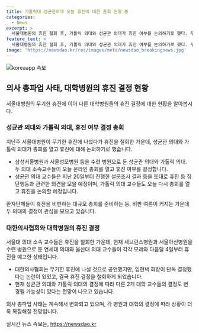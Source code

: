 ```yaml
---
title: 가톨릭대 성균관의대 오늘 휴진에 대한 총회 진행 중
categories:
  - News
excerpt: >
  서울대병원의 휴진 철회 후, 가톨릭 의대와 성균관 의대가 휴진 여부를 논의하기로 했다. 두 의대의 교수들은 온라인 총회에서 휴진 여부를 결정할 예정이며, 서울대 의대 소속 교수들의 휴진 철회와 환자단체들의 비판 여론이 영향을 미치고 있다. 대한의사협회 또한 휴진 결정을 철회하면서 논란을 빚고 있다. 또한, 연세대 의대와 울산대 의대 교수들의 휴진 예고 상태가 있는 가운데, 성균관 의대와 가톨릭 의대의 결정이 다른 교수들의 휴진 결정에도 영향을 미칠 것으로 전망된다.
feature_text: >
  서울대병원의 휴진 철회 후, 가톨릭 의대와 성균관 의대가 휴진 여부를 논의하기로 했다. 두 의대의 교수들은 온라인 총회에서 휴진 여부를 결정할 예정이며, 서울대 의대 소속 교수들의 휴진 철회와 환자단체들의 비판 여론이 영향을 미치고 있다. 대한의사협회 또한 휴진 결정을 철회하면서 논란을 빚고 있다. 또한, 연세대 의대와 울산대 의대 교수들의 휴진 예고 상태가 있는 가운데, 성균관 의대와 가톨릭 의대의 결정이 다른 교수들의 휴진 결정에도 영향을 미칠 것으로 전망된다.
image: 'https://newsdao.kr/res/images/meta/newsdao_breakingnews.jpg'
---
```


<p><img src="https://newsdao.kr/res/images/meta/newsdao_breakingnews.jpg" alt="koreaapp 속보" /></p>

<h2 data-ke-size="size26">의사 총파업 사태, 대학병원의 휴진 결정 현황</h2>

<p data-ke-size="size16">서울대병원의 무기한 휴진에 이어 다른 대학병원들의 휴진 결정에 대한 현황을 알아봅시다.</p>

<h3>성균관 의대와 가톨릭 의대, 휴진 여부 결정 총회</h3>

<p data-ke-size="size16">지난주 서울대병원이 무기한 휴진에 나섰다가 휴진을 철회한 가운데, 성균관 의대와 가톨릭 의대가 총회를 열고 휴진에 대해 논의하기로 했습니다. </p>

<ul>
  <li>삼성서울병원과 서울성모병원 등을 수련 병원으로 둔 성균관 의대와 가톨릭 의대. 두 의대 소속교수들이 오늘 온라인 총회를 열고 휴진 여부를 결정합니다.
  </li>
  <li>성균관 의대 교수들은 지난 20일부터 진행한 설문조사 결과 등을 토대로 휴진 등 집단행동과 관련한 의견을 모을 예정이며, 가톨릭 의대 교수들도 오늘 다시 총회를 열고 휴진을 논의할 예정입니다.
  </li>
</ul>

<p data-ke-size="size16">환자단체들이 휴진을 비판하는 대규모 총회를 준비하는 등, 비판 여론이 커지는 가운데 두 의대의 결정이 관심을 모으고 있습니다.</p>

<h3>대한의사협회와 대학병원의 휴진 결정</h3>

<p data-ke-size="size16">서울대 의대 소속 교수들은 휴진을 철회한 가운데, 현재 세브란스병원과 서울아산병원을 수련 병원으로 둔 연세대 의대와 울산대 의대 교수들이 각각 모레와 다음달 4일부터 휴진을 예고한 상태입니다.</p>

<ul>
  <li>대한의사협회는 무기한 휴진에 나설 것으로 공언했지만, 임현택 회장이 단독 결정했다는 논란이 있었고, 결국 휴진 결정을 철회하게 되었습니다. 
  </li>
  <li>현재 성균관 의대와 가톨릭 의대의 결정에 따라 다른 2개 대학 교수들의 결정도 변경될 가능성이 있다는 전망이 나오고 있습니다.
  </li>
</ul>

<p data-ke-size="size16">의사 총파업 사태는 계속해서 변화되고 있으며, 각 병원과 대학의 결정에 따라 상황이 더욱 복잡해질 전망입니다.</p>
실시간 뉴스 속보는, <a href="https://newsdao.kr" rel="dofollow">https://newsdao.kr</a>


